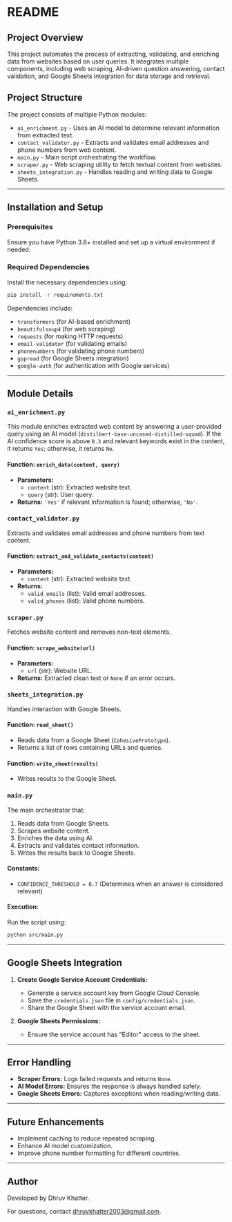 # README

## Project Overview
This project automates the process of extracting, validating, and enriching data from websites based on user queries. It integrates multiple components, including web scraping, AI-driven question answering, contact validation, and Google Sheets integration for data storage and retrieval.

## Project Structure
The project consists of multiple Python modules:

- `ai_enrichment.py` - Uses an AI model to determine relevant information from extracted text.
- `contact_validator.py` - Extracts and validates email addresses and phone numbers from web content.
- `main.py` - Main script orchestrating the workflow.
- `scraper.py` - Web scraping utility to fetch textual content from websites.
- `sheets_integration.py` - Handles reading and writing data to Google Sheets.

---

## Installation and Setup
### Prerequisites
Ensure you have Python 3.8+ installed and set up a virtual environment if needed.

### Required Dependencies
Install the necessary dependencies using:
```sh
pip install -r requirements.txt
```

Dependencies include:
- `transformers` (for AI-based enrichment)
- `beautifulsoup4` (for web scraping)
- `requests` (for making HTTP requests)
- `email-validator` (for validating emails)
- `phonenumbers` (for validating phone numbers)
- `gspread` (for Google Sheets integration)
- `google-auth` (for authentication with Google services)

---

## Module Details
### `ai_enrichment.py`
This module enriches extracted web content by answering a user-provided query using an AI model (`distilbert-base-uncased-distilled-squad`). If the AI confidence score is above `0.3` and relevant keywords exist in the content, it returns `Yes`; otherwise, it returns `No`.

#### Function: `enrich_data(content, query)`
- **Parameters:**
  - `content` (str): Extracted website text.
  - `query` (str): User query.
- **Returns:** `'Yes'` if relevant information is found; otherwise, `'No'`.

### `contact_validator.py`
Extracts and validates email addresses and phone numbers from text content.

#### Function: `extract_and_validate_contacts(content)`
- **Parameters:**
  - `content` (str): Extracted website text.
- **Returns:**
  - `valid_emails` (list): Valid email addresses.
  - `valid_phones` (list): Valid phone numbers.

### `scraper.py`
Fetches website content and removes non-text elements.

#### Function: `scrape_website(url)`
- **Parameters:**
  - `url` (str): Website URL.
- **Returns:** Extracted clean text or `None` if an error occurs.

### `sheets_integration.py`
Handles interaction with Google Sheets.

#### Function: `read_sheet()`
- Reads data from a Google Sheet (`CohesivePrototype`).
- Returns a list of rows containing URLs and queries.

#### Function: `write_sheet(results)`
- Writes results to the Google Sheet.

### `main.py`
The main orchestrator that:
1. Reads data from Google Sheets.
2. Scrapes website content.
3. Enriches the data using AI.
4. Extracts and validates contact information.
5. Writes the results back to Google Sheets.

#### Constants:
- `CONFIDENCE_THRESHOLD = 0.7` (Determines when an answer is considered relevant)

#### Execution:
Run the script using:
```sh
python src/main.py
```

---

## Google Sheets Integration
1. **Create Google Service Account Credentials:**
   - Generate a service account key from Google Cloud Console.
   - Save the `credentials.json` file in `config/credentials.json`.
   - Share the Google Sheet with the service account email.

2. **Google Sheets Permissions:**
   - Ensure the service account has "Editor" access to the sheet.

---

## Error Handling
- **Scraper Errors:** Logs failed requests and returns `None`.
- **AI Model Errors:** Ensures the response is always handled safely.
- **Google Sheets Errors:** Captures exceptions when reading/writing data.

---

## Future Enhancements
- Implement caching to reduce repeated scraping.
- Enhance AI model customization.
- Improve phone number formatting for different countries.

---

## Author
Developed by Dhruv Khatter.

For questions, contact dhruvkhatter2003@gmail.com.
